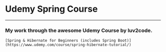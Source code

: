 # Udemy Spring Course
___

### My work through the awesome Udemy Course by luv2code.
    [Spring & Hibernate for Beginners (includes Spring Boot)](https://www.udemy.com/course/spring-hibernate-tutorial/)
